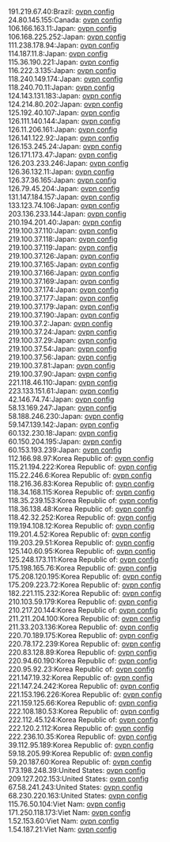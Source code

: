 191.219.67.40:Brazil: [ovpn config](vpn/191_219_67_40.ovpn)  
24.80.145.155:Canada: [ovpn config](vpn/24_80_145_155.ovpn)  
106.166.163.11:Japan: [ovpn config](vpn/106_166_163_11.ovpn)  
106.168.225.252:Japan: [ovpn config](vpn/106_168_225_252.ovpn)  
111.238.178.94:Japan: [ovpn config](vpn/111_238_178_94.ovpn)  
114.187.11.8:Japan: [ovpn config](vpn/114_187_11_8.ovpn)  
115.36.190.221:Japan: [ovpn config](vpn/115_36_190_221.ovpn)  
116.222.3.135:Japan: [ovpn config](vpn/116_222_3_135.ovpn)  
118.240.149.174:Japan: [ovpn config](vpn/118_240_149_174.ovpn)  
118.240.70.11:Japan: [ovpn config](vpn/118_240_70_11.ovpn)  
124.143.131.183:Japan: [ovpn config](vpn/124_143_131_183.ovpn)  
124.214.80.202:Japan: [ovpn config](vpn/124_214_80_202.ovpn)  
125.192.40.107:Japan: [ovpn config](vpn/125_192_40_107.ovpn)  
126.111.140.144:Japan: [ovpn config](vpn/126_111_140_144.ovpn)  
126.11.206.161:Japan: [ovpn config](vpn/126_11_206_161.ovpn)  
126.141.122.92:Japan: [ovpn config](vpn/126_141_122_92.ovpn)  
126.153.245.24:Japan: [ovpn config](vpn/126_153_245_24.ovpn)  
126.171.173.47:Japan: [ovpn config](vpn/126_171_173_47.ovpn)  
126.203.233.246:Japan: [ovpn config](vpn/126_203_233_246.ovpn)  
126.36.132.11:Japan: [ovpn config](vpn/126_36_132_11.ovpn)  
126.37.36.165:Japan: [ovpn config](vpn/126_37_36_165.ovpn)  
126.79.45.204:Japan: [ovpn config](vpn/126_79_45_204.ovpn)  
131.147.184.157:Japan: [ovpn config](vpn/131_147_184_157.ovpn)  
133.123.74.106:Japan: [ovpn config](vpn/133_123_74_106.ovpn)  
203.136.233.144:Japan: [ovpn config](vpn/203_136_233_144.ovpn)  
210.194.201.40:Japan: [ovpn config](vpn/210_194_201_40.ovpn)  
219.100.37.110:Japan: [ovpn config](vpn/219_100_37_110.ovpn)  
219.100.37.118:Japan: [ovpn config](vpn/219_100_37_118.ovpn)  
219.100.37.119:Japan: [ovpn config](vpn/219_100_37_119.ovpn)  
219.100.37.126:Japan: [ovpn config](vpn/219_100_37_126.ovpn)  
219.100.37.165:Japan: [ovpn config](vpn/219_100_37_165.ovpn)  
219.100.37.166:Japan: [ovpn config](vpn/219_100_37_166.ovpn)  
219.100.37.169:Japan: [ovpn config](vpn/219_100_37_169.ovpn)  
219.100.37.174:Japan: [ovpn config](vpn/219_100_37_174.ovpn)  
219.100.37.177:Japan: [ovpn config](vpn/219_100_37_177.ovpn)  
219.100.37.179:Japan: [ovpn config](vpn/219_100_37_179.ovpn)  
219.100.37.190:Japan: [ovpn config](vpn/219_100_37_190.ovpn)  
219.100.37.2:Japan: [ovpn config](vpn/219_100_37_2.ovpn)  
219.100.37.24:Japan: [ovpn config](vpn/219_100_37_24.ovpn)  
219.100.37.29:Japan: [ovpn config](vpn/219_100_37_29.ovpn)  
219.100.37.54:Japan: [ovpn config](vpn/219_100_37_54.ovpn)  
219.100.37.56:Japan: [ovpn config](vpn/219_100_37_56.ovpn)  
219.100.37.81:Japan: [ovpn config](vpn/219_100_37_81.ovpn)  
219.100.37.90:Japan: [ovpn config](vpn/219_100_37_90.ovpn)  
221.118.46.110:Japan: [ovpn config](vpn/221_118_46_110.ovpn)  
223.133.151.61:Japan: [ovpn config](vpn/223_133_151_61.ovpn)  
42.146.74.74:Japan: [ovpn config](vpn/42_146_74_74.ovpn)  
58.13.169.247:Japan: [ovpn config](vpn/58_13_169_247.ovpn)  
58.188.246.230:Japan: [ovpn config](vpn/58_188_246_230.ovpn)  
59.147.139.142:Japan: [ovpn config](vpn/59_147_139_142.ovpn)  
60.132.230.18:Japan: [ovpn config](vpn/60_132_230_18.ovpn)  
60.150.204.195:Japan: [ovpn config](vpn/60_150_204_195.ovpn)  
60.153.193.239:Japan: [ovpn config](vpn/60_153_193_239.ovpn)  
112.166.98.97:Korea Republic of: [ovpn config](vpn/112_166_98_97.ovpn)  
115.21.194.222:Korea Republic of: [ovpn config](vpn/115_21_194_222.ovpn)  
115.22.246.6:Korea Republic of: [ovpn config](vpn/115_22_246_6.ovpn)  
118.216.36.83:Korea Republic of: [ovpn config](vpn/118_216_36_83.ovpn)  
118.34.168.115:Korea Republic of: [ovpn config](vpn/118_34_168_115.ovpn)  
118.35.239.153:Korea Republic of: [ovpn config](vpn/118_35_239_153.ovpn)  
118.36.138.48:Korea Republic of: [ovpn config](vpn/118_36_138_48.ovpn)  
118.42.32.252:Korea Republic of: [ovpn config](vpn/118_42_32_252.ovpn)  
119.194.108.12:Korea Republic of: [ovpn config](vpn/119_194_108_12.ovpn)  
119.201.4.52:Korea Republic of: [ovpn config](vpn/119_201_4_52.ovpn)  
119.203.29.51:Korea Republic of: [ovpn config](vpn/119_203_29_51.ovpn)  
125.140.60.95:Korea Republic of: [ovpn config](vpn/125_140_60_95.ovpn)  
125.248.173.111:Korea Republic of: [ovpn config](vpn/125_248_173_111.ovpn)  
175.198.165.76:Korea Republic of: [ovpn config](vpn/175_198_165_76.ovpn)  
175.208.120.195:Korea Republic of: [ovpn config](vpn/175_208_120_195.ovpn)  
175.209.223.72:Korea Republic of: [ovpn config](vpn/175_209_223_72.ovpn)  
182.221.115.232:Korea Republic of: [ovpn config](vpn/182_221_115_232.ovpn)  
210.103.59.179:Korea Republic of: [ovpn config](vpn/210_103_59_179.ovpn)  
210.217.20.144:Korea Republic of: [ovpn config](vpn/210_217_20_144.ovpn)  
211.211.204.100:Korea Republic of: [ovpn config](vpn/211_211_204_100.ovpn)  
211.33.203.136:Korea Republic of: [ovpn config](vpn/211_33_203_136.ovpn)  
220.70.189.175:Korea Republic of: [ovpn config](vpn/220_70_189_175.ovpn)  
220.78.172.239:Korea Republic of: [ovpn config](vpn/220_78_172_239.ovpn)  
220.83.128.89:Korea Republic of: [ovpn config](vpn/220_83_128_89.ovpn)  
220.94.60.190:Korea Republic of: [ovpn config](vpn/220_94_60_190.ovpn)  
220.95.92.23:Korea Republic of: [ovpn config](vpn/220_95_92_23.ovpn)  
221.147.19.32:Korea Republic of: [ovpn config](vpn/221_147_19_32.ovpn)  
221.147.24.242:Korea Republic of: [ovpn config](vpn/221_147_24_242.ovpn)  
221.153.196.226:Korea Republic of: [ovpn config](vpn/221_153_196_226.ovpn)  
221.159.125.66:Korea Republic of: [ovpn config](vpn/221_159_125_66.ovpn)  
222.108.180.53:Korea Republic of: [ovpn config](vpn/222_108_180_53.ovpn)  
222.112.45.124:Korea Republic of: [ovpn config](vpn/222_112_45_124.ovpn)  
222.120.2.112:Korea Republic of: [ovpn config](vpn/222_120_2_112.ovpn)  
222.236.10.35:Korea Republic of: [ovpn config](vpn/222_236_10_35.ovpn)  
39.112.95.189:Korea Republic of: [ovpn config](vpn/39_112_95_189.ovpn)  
59.18.205.99:Korea Republic of: [ovpn config](vpn/59_18_205_99.ovpn)  
59.20.187.60:Korea Republic of: [ovpn config](vpn/59_20_187_60.ovpn)  
173.198.248.39:United States: [ovpn config](vpn/173_198_248_39.ovpn)  
209.127.202.153:United States: [ovpn config](vpn/209_127_202_153.ovpn)  
67.58.241.243:United States: [ovpn config](vpn/67_58_241_243.ovpn)  
68.230.220.163:United States: [ovpn config](vpn/68_230_220_163.ovpn)  
115.76.50.104:Viet Nam: [ovpn config](vpn/115_76_50_104.ovpn)  
171.250.118.173:Viet Nam: [ovpn config](vpn/171_250_118_173.ovpn)  
1.52.153.60:Viet Nam: [ovpn config](vpn/1_52_153_60.ovpn)  
1.54.187.21:Viet Nam: [ovpn config](vpn/1_54_187_21.ovpn)  
